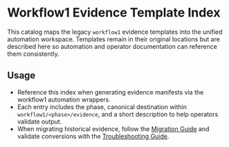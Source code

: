 # Workflow1 Evidence Template Index

This catalog maps the legacy `workflow1` evidence templates into the unified automation workspace. Templates remain in their original
locations but are described here so automation and operator documentation can reference them consistently.

## Usage
- Reference this index when generating evidence manifests via the workflow1 automation wrappers.
- Each entry includes the phase, canonical destination within `workflow1/<phase>/evidence`, and a short description to help
  operators validate output.
- When migrating historical evidence, follow the [Migration Guide](../../../docs/operations/migration-guide.md) and validate conversions with the [Troubleshooting Guide](../../../docs/operations/troubleshooting.md).
